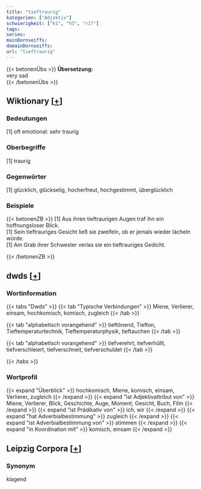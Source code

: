 ```yaml
---
title: "tieftraurig"
kategorien: ["Adjektiv"]
schwierigkeit: ["k1", "h3", "r17"]
tags:
series:
mainDornseiffs:
domainDornseiffs:
url: "tieftraurig"
---
```


{{< betonenÜbs >}}
**Übersetzung:**  
very sad  
{{< /betonenÜbs >}}

## Wiktionary [[+](https://de.wiktionary.org/wiki/tieftraurig)]

### Bedeutungen
[1] oft emotional: sehr traurig  

### Oberbegriffe
[1] traurig  

### Gegenwörter
[1] glücklich, glückselig, hocherfreut, hochgestimmt, überglücklich  

### Beispiele
{{< betonenZB >}}
[1] Aus ihren tieftraurigen Augen traf ihn ein hoffnungsloser Blick.  
[1] Sein tieftrauriges Gesicht ließ sie zweifeln, ob er jemals wieder lächeln würde.  
[1] Am Grab ihrer Schwester verlas sie ein tieftrauriges Gedicht.  

{{< /betonenZB >}}


## dwds [[+](https://www.dwds.de/wb/tieftraurig)]

### Wortinformation
{{< tabs "Dwds" >}}
{{< tab "Typische Verbindungen" >}}
Miene, Verlierer, einsam, hochkomisch, komisch, zugleich
{{< /tab >}}

{{< tab "alphabetisch vorangehend" >}}
tieftönend, Tiefton, Tieftemperaturtechnik, Tieftemperaturphysik, tieftauchen
{{< /tab >}}

{{< tab "alphabetisch vorangehend" >}}
tiefverehrt, tiefverhüllt, tiefverschleiert, tiefverschneit, tiefverschuldet
{{< /tab >}}

{{< /tabs >}}

### Wortprofil
{{< expand "Überblick" >}} hochkomisch, Miene, komisch, einsam, Verlierer, zugleich {{< /expand >}}
{{< expand "ist Adjektivattribut von" >}} Miene, Verlierer, Blick, Geschichte, Auge, Moment, Gesicht, Buch, Film {{< /expand >}}
{{< expand "ist Prädikativ von" >}} ich, wir {{< /expand >}}
{{< expand "hat Adverbialbestimmung" >}} zugleich {{< /expand >}}
{{< expand "ist Adverbialbestimmung von" >}} stimmen {{< /expand >}}
{{< expand "in Koordination mit" >}} komisch, einsam {{< /expand >}}

## Leipzig Corpora [[+](https://corpora.uni-leipzig.de/en/res?word=tieftraurig&corpusId=deu_newscrawl-public_2018)]


### Synonym
klagend

